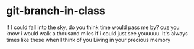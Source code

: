 # git-branch-in-class

If I could fall into the sky, do you think time would pass me by?
cuz you know i would walk a thousand miles if i could just see youuuuu.
It's always times like these when I think of you
Living in your precious memory